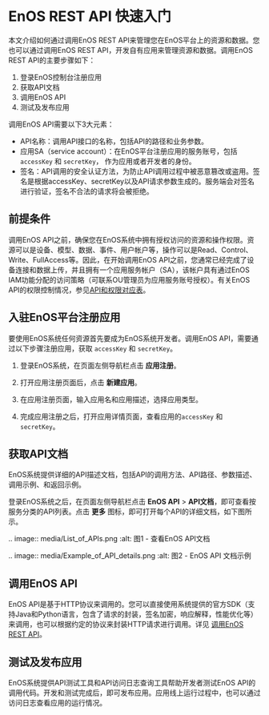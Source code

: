 # EnOS REST API 快速入门

本文介绍如何通过调用EnOS REST API来管理您在EnOS平台上的资源和数据。您也可以通过调用EnOS REST API，开发自有应用来管理资源和数据。调用EnOS REST API的主要步骤如下：

1. 登录EnOS控制台注册应用
2. 获取API文档
3. 调用EnOS API
4. 测试及发布应用

调用EnOS API需要以下3大元素：

- API名称：调用API接口的名称，包括API的路径和业务参数。
- 应用SA（service account）：在EnOS平台注册应用的服务账号，包括 `accessKey` 和 `secretKey`， 作为应用或者开发者的身份。
- 签名：API调用的安全认证方法，为防止API调用过程中被恶意篡改或盗用。签名是根据accessKey、secretKey以及API请求参数生成的。服务端会对签名进行验证，签名不合法的请求将会被拒绝。

## 前提条件

调用EnOS API之前，确保您在EnOS系统中拥有授权访问的资源和操作权限。资源可以是设备、模型、数据、事件、用户帐户等，操作可以是Read、Control、Write、FullAccess等。因此，在开始调用EnOS API之前，您通常已经完成了设备连接和数据上传，并且拥有一个应用服务帐户（SA），该帐户具有通过EnOS IAM功能分配的访问策略（可联系OU管理员为应用服务账号授权）。有关EnOS API的权限控制情况，参见[API和权限对应表](api_authorization_list)。

## 入驻EnOS平台注册应用

要使用EnOS系统任何资源首先要成为EnOS系统开发者。调用EnOS API，需要通过以下步骤注册应用，获取 `accessKey` 和 `secretKey`。

1. 登录EnOS系统，在页面左侧导航栏点击 **应用注册**。

2. 打开应用注册页面后，点击 **新建应用**。

3. 在应用注册页面，输入应用名和应用描述，选择应用类型。

4. 完成应用注册之后，打开应用详情页面，查看应用的`accessKey` 和 `secretKey`。

## 获取API文档

EnOS系统提供详细的API描述文档，包括API的调用方法、API路径、参数描述、调用示例、和返回示例。

登录EnOS系统之后，在页面左侧导航栏点击 **EnOS API** > **API文档**，即可查看按服务分类的API列表。点击 **更多** 图标，即可打开每个API的详细文档，如下图所示。

.. image:: media/List_of_APIs.png
   :alt: 图1 - 查看EnOS API文档

.. image:: media/Example_of_API_details.png
   :alt: 图2 - EnOS API 文档示例


## 调用EnOS API

EnOS API是基于HTTP协议来调用的。您可以直接使用系统提供的官方SDK（支持Java和Python语言，包含了请求的封装，签名加密，响应解释，性能优化等）来调用，也可以根据约定的协议来封装HTTP请求进行调用。详见 [调用EnOS REST API](call_enos_api)。

## 测试及发布应用

EnOS系统提供API测试工具和API访问日志查询工具帮助开发者测试EnOS API的调用代码。开发和测试完成后，即可发布应用。应用线上运行过程中，也可以通过访问日志查看应用的运行情况。
